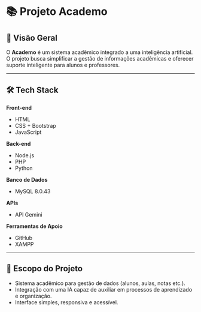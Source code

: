 # 📚 Projeto Academo

## 🚀 Visão Geral
O **Academo** é um sistema acadêmico integrado a uma inteligência artificial.  
O projeto busca simplificar a gestão de informações acadêmicas e oferecer suporte inteligente para alunos e professores.

---

## 🛠️ Tech Stack

**Front-end**  
- HTML  
- CSS + Bootstrap  
- JavaScript  

**Back-end**  
- Node.js  
- PHP  
- Python 

**Banco de Dados**  
- MySQL 8.0.43  

**APIs**  
- API Gemini 

**Ferramentas de Apoio**  
- GitHub 
- XAMPP 

---

## 📌 Escopo do Projeto
- Sistema acadêmico para gestão de dados (alunos, aulas, notas etc.).  
- Integração com uma IA capaz de auxiliar em processos de aprendizado e organização.  
- Interface simples, responsiva e acessível.  


